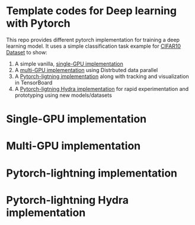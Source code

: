 # Template codes for Deep learning with Pytorch
This repo provides different pytorch implementation for training a deep learning model. It uses a simple classification task example for [CIFAR10 Dataset](https://www.cs.toronto.edu/~kriz/cifar.html) to show:
  1. A simple vanilla, [single-GPU implementation](#single-gpu-implementation)
  2. A [multi-GPU implementation](#multi-gpu-implementation) using Distrbuted data parallel
  3. A [Pytorch-ligtning implementation](#pytorch-lightning-implementation) along with tracking and visualization in TensorBoard
  4. A [Pytorch-ligtning Hydra implementation](#pytorch-lightning-hydra-implementation) for rapid experimentation and prototyping using new models/datasets

# Single-GPU implementation

# Multi-GPU implementation

# Pytorch-lightning implementation

# Pytorch-lightning Hydra implementation

